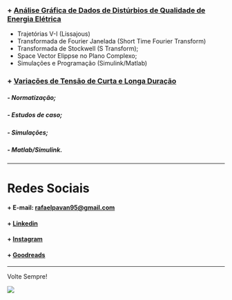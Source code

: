 ### + [Análise Gráfica de Dados de Distúrbios de Qualidade de Energia Elétrica](https://github.com/rafaelpavan95/MSc_Energy_Systems/tree/main/Power_Quality/Trabalho_II)
- Trajetórias V-I (Lissajous)
- Transformada de Fourier Janelada (Short Time Fourier Transform)
- Transformada de Stockwell (S Transform);
- Space Vector Elippse no Plano Complexo;
- Simulações e Programação (Simulink/Matlab)


### + [Variações de Tensão de Curta e Longa Duração](https://github.com/rafaelpavan95/MSc_Energy_Systems/tree/main/Power_Quality/Trabalho_II)
##### - Normatização;
##### - Estudos de caso;
##### - Simulações;
##### - Matlab/Simulink.



____________________________________________

# Redes Sociais

#### + E-mail: rafaelpavan95@gmail.com
#### + [Linkedin](https://br.linkedin.com/in/engrafaelpavan)
#### + [Instagram](https://www.instagram.com/rafaelpavan95/)
#### + [Goodreads](https://www.goodreads.com/user/show/58755709-rafael-pavan)

___________________________________________

Volte Sempre!

![](https://thumbs.gfycat.com/ConsiderateSandyDanishswedishfarmdog-size_restricted.gif)
